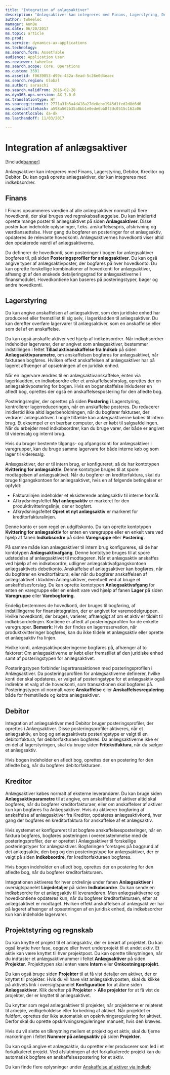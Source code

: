 ```yaml
---
title: "Integration af anlægsaktiver"
description: "Anlægsaktiver kan integreres med Finans, Lagerstyring, Debitor, Kreditor og Debitor. Du kan også oprette anlægsaktiver, der kan integreres med indkøbsordrer."
author: twheeloc
manager: AnnBe
ms.date: 06/20/2017
ms.topic: article
ms.prod: 
ms.service: dynamics-ax-applications
ms.technology: 
ms.search.form: AssetTable
audience: Application User
ms.reviewer: twheeloc
ms.search.scope: Core, Operations
ms.custom: 3501
ms.assetid: f0639053-d99c-432a-8ead-5c26e0d4eaec
ms.search.region: Global
ms.author: saraschi
ms.search.validFrom: 2016-02-28
ms.dyn365.ops.version: AX 7.0.0
ms.translationtype: HT
ms.sourcegitcommit: 2771a31b5a4d418a27de0ebe1945d1fed2d8d6d6
ms.openlocfilehash: a598a562b35a8bb1e0ede6bb8f3dc0515c162a06
ms.contentlocale: da-dk
ms.lasthandoff: 11/03/2017

---
```


# <a name="fixed-assets-integration"></a>Integration af anlægsaktiver

[!include[banner](../includes/banner.md)]


Anlægsaktiver kan integreres med Finans, Lagerstyring, Debitor, Kreditor og Debitor. Du kan også oprette anlægsaktiver, der kan integreres med indkøbsordrer.

<a name="general-ledger"></a>Finans
--------------

I Finans opsummeres værdien af alle anlægsaktiver normalt på flere hovedkonti, der skal bruges ved regnskabsaflæggelse. Du kan imidlertid oprette mange poster til anlægsaktivet på siden **Anlægsaktiver**. Disse poster kan indeholde oplysninger, f.eks. anskaffelsespris, afskrivning og værdiansættelse. Hver gang du bogfører en posteringer for et anlægsaktiv, opdateres de relevante hovedkonti. Anlægsaktivernes hovedkonti viser altid den opdaterede værdi af anlægsaktiverne.

Du definerer de hovedkonti, som posteringer i bogen for anlægsaktiver bogføres til, på siden **Posteringsprofiler for anlægsaktiver**. Du kan også angive typer af anlægsaktivposter, der bogføres på hver hovedkonto. Du kan oprette forskellige kombinationer af hovedkonti for anlægsaktiver, afhængigt af den ønskede detaljeringsgrad for anlægsaktiverne i finansmodulet. Hovedkontiene kan baseres på posteringstyper, bøger og andre hovedkonti.

## <a name="inventory-management"></a>Lagerstyring
Du kan angive anskaffelsen af anlægsaktiver, som den juridiske enhed har produceret eller fremstillet til sig selv, i lagerkladden til anlægsaktiver. Du kan derefter overføre lagervarer til anlægsaktiver, som en anskaffelse eller som del af en anskaffelse. 

Du kan også anskaffe aktiver ved hjælp af indkøbsordrer. Når indkøbsordrer indeholder lagervarer, der er angivet som anlægsaktiver, bestemmer indstillingen i feltet **Tillad aktivanskaffelse fra Indkøb** på siden **Anlægsaktivparametre**, om anskaffelsen bogføres for anlægsaktivet, når fakturaen bogføres. Hvilken effekt anskaffelsen af anlægsaktiver har på lageret afhænger af opsætningen af en juridisk enhed. 

Når en lagervare ændres til en anlægsaktivanskaffelse, enten via lagerkladden, en indkøbsordre eller et anskaffelsesforslag, oprettes der en anlægsaktivpostering for bogen. Hvis en boganskaffelse inkluderer en afledt bog, oprettes der også en anskaffelsespostering for den afledte bog. 

Posteringsregler, der oprettes på siden **Postering** i Lagerstyring, kontrollerer lagerreduceringen, når en anskaffelse posteres. Du reducerer imidlertid ikke altid lagerbeholdningen, når du bogfører fakturaer, der vedrører anlægsaktiver. I nogle tilfælde kan anlægsaktiverne købes til intern brug. Et eksempel er en bærbar computer, der er købt til salgsafdelingen. Når du arbejder med indkøbsordrer, kan du bruge varer, der både er angivet til videresalg og internt brug. 

Hvis du bruger bestemte tilgangs- og afgangskonti for anlægsaktiver i varegrupper, kan du bruge samme lagervare for både interne køb og som lager til videresalg. 

Anlægsaktiver, der er til intern brug, er konfigureret, så de har kontotypen **Kvittering for anlægsaktiv**. Denne kontotype bruges til at spore modtagelsen af anlægsaktivet. Når du bogfører en kreditorfaktura, skal du bruge tilgangskontoen for anlægsaktivet, hvis en af følgende betingelser er opfyldt:

-   Fakturalinjen indeholder et eksisterende anlægsaktiv til interne formål.
-   Afkrydsningsfeltet **Nyt anlægsaktiv** er markeret for den produktkvitteringslinje, der er bogført.
-   Afkrydsningsfeltet **Opret et nyt anlægsaktiv** er markeret for kreditorfakturalinjen.

Denne konto er som regel en udgiftskonto. Du kan oprette kontotypen **Kvittering for anlægsaktiv** for enten en varegruppe eller en enkelt vare ved hjælp af fanen **Indkøbsordre** på siden **Varegruppe** eller **Postering**.

På samme måde kan anlægsaktiver til intern brug konfigureres, så de har kontotypen **Anlægsaktivafgang**. Denne kontotype bruges til at spore udstedelse af anlægsaktivet til modtageren. Når et anlægsaktiv anskaffes ved hjælp af en indkøbsordre, udligner anlægsaktivafgangskontoen anlægsaktivets debetkonto. Anskaffelse af anlægsaktiver kan bogføres, når du bogfører en kreditorfaktura, eller når du bogfører anskaffelsen af anlægsaktivet i kladden Anlægsaktiver, eventuelt ved at bruge et anskaffelsesforslag. Du kan oprette kontotypen **Anlægsaktivafgang** for enten en varegruppe eller en enkelt vare ved hjælp af fanen **Lager** på siden **Varegruppe** eller **Varebogføring**. 

Endelig bestemmes de hovedkonti, der bruges til bogføring, af indstillingerne for finansintegration, der er angivet for varemodelgruppen. Hvilke hovedkonti, der bruges, varierer, afhængigt af om et aktiv er tildelt til indkøbsordrelinjen. Kontiene er afledt af posteringsprofilen for de enkelte varegrupper. 
**Bemærk:** Hvis der findes en lagerreservation, når produktkvitteringer bogføres, kan du ikke tildele et anlægsaktiv eller oprette et anlægsaktiv fra linjen. 

Hvilke konti, anlægsaktivposteringerne bogføres på, afhænger af to faktorer: Om anlægsaktiverne er købt eller fremstillet af den juridiske enhed samt af posteringstypen for anlægsaktivet. 

Posteringstypen forbinder lagertransaktionen med posteringsprofilen i Anlægsaktiver. Da posteringsprofilen for anlægsaktiverne definerer, hvilke konti der skal opdateres, er valget af posteringstype for et anlægsaktiv også indirekte et valg af de hovedkonti, som transaktionen skal bogføres på. Posteringstypen vil normalt være **Anskaffelse** eller **Anskaffelsesregulering** både for fremstillede og købte anlægsaktiver.

## <a name="accounts-receivable"></a>Debitor
Integration af anlægsaktiver med Debitor bruger posteringsprofiler, der oprettes i Anlægsaktiver. Disse posteringsprofiler aktiveres, når et anlægsaktiv, en bog og anlægsaktivets posteringstype er valgt til en debitorfaktura, før debitorfakturaen bogføres. Da anlægsaktiverne ikke er en del af lagerstyringen, skal du bruge siden **Fritekstfaktura**, når du sælger et anlægsaktiv. 

Hvis bogen indeholder en afledt bog, oprettes der en postering for den afledte bog, når du bogfører debitorfakturaen.

## <a name="accounts-payable"></a>Kreditor
Anlægsaktiver købes normalt af eksterne leverandører. Du kan bruge siden **Anlægsaktivparametre** til at angive, om anskaffelser af aktiver altid skal bogføres, når du bogfører kreditorfakturaer, eller om anskaffelser af aktiver kun kan bogføres fra Anlægsaktiver. Hvis du aktiverer bogføring af anskaffelse af anlægsaktiver fra Kreditor, opdateres anlægsaktivkonti, hver gang der bogføres en kreditorfaktura for anskaffelse af et anlægsaktiv. 

Hvis systemet er konfigureret til at bogføre anskaffelsesposteringer, når en faktura bogføres, bogføres posteringen i overensstemmelse med de posteringsprofiler, der er oprettet i Anlægsaktiver til forskellige posteringstyper for anlægsaktiver. Bogføringen foretages på baggrund af det anlægsaktiv, den bog og den posteringstype for anlægsaktiver, der er valgt på siden **Indkøbsordre**, før kreditorfakturaen bogføres. 

Hvis bogen indeholder en afledt bog, oprettes der en postering for den afledte bog, når du bogfører kreditorfakturaen.

Integrationen aktiveres for hver ordrelinje under fanen **Anlægsaktiver** i oversigtspanelet **Linjedetaljer** på siden **Indkøbsordre**. Du kan sende en indkøbsordre for et anlægsaktiv til leverandøren. Men anlægsaktiverne og hovedkontiene opdateres kun, når du bogfører kreditorfakturaen, efter at anlægsaktivet er modtaget. Hvilken effekt anskaffelsen af anlægsaktiver har på lageret afhænger af opsætningen af en juridisk enhed, da indkøbsordrer kun kan indeholde lagervarer.

## <a name="project-management-and-accounting"></a>Projektstyring og regnskab
Du kan knytte et projekt til et anlægsaktiv, der er berørt af projektet. Du kan også knytte hver fase, opgave eller hvert underprojekt til et andet aktiv. Et aktiv kan være knyttet til hver projektpost. Du kan oprette tilknytningen, når du indtaster et anlægsaktivnummer i feltet **Anlægsaktiver** på siden **Projekter**. Projekttypen skal enten være **Intern** eller **Omkostningsprojekt**. 

Du kan også bruge siden **Projekter** til at få vist detaljer om aktiver, der er knyttet til projekter. Hvis du vil have vist anlægsaktivposten, skal du klikke på aktivets link i oversigtspanelet **Konfiguration** for at åbne siden **Anlægsaktiver**. Klik derefter på **Projekter** &gt; **Alle projekter** for at få vist de projekter, der er knyttet til anlægsaktivet. 

Du knytter som regel anlægsaktiver til projekter, når projekterne er relateret til arbejde, vedligeholdelse eller forbedring af aktivet. Når projektet er fuldført, oprettes der ikke automatisk en opskrivningsregulering for aktivet. Derfor skal du oprette opskrivningsreguleringen manuelt, hvis den kræves. 

Hvis du vil slette en tilknytning mellem et projekt og et aktiv, skal du fjerne markeringen i feltet **Nummer på anlægsaktiv** på siden **Projekter**. 

Du kan også angive et anlægsaktiv, du opretter eller producerer som led i et forkalkuleret projekt. Ved afslutningen af det forkalkulerede projekt kan du automatisk bogføre en anskaffelsespostering for et aktiv.

Du kan finde flere oplysninger under [Anskaffelse af aktiver via indkøb](acquire-assets-procurement.md)




